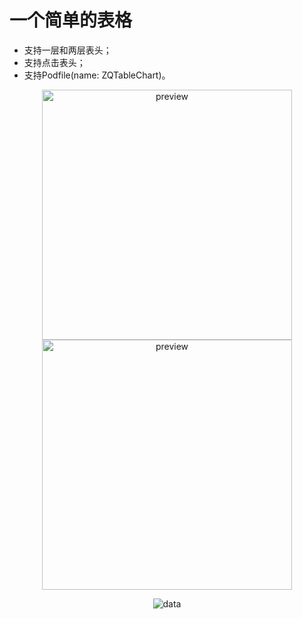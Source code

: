 # 一个简单的表格
- 支持一层和两层表头；
- 支持点击表头；
- 支持Podfile(name: ZQTableChart)。

<p align="center">
<img src="https://raw.githubusercontent.com/zhaozzq/ZQTableChart/master/screen03.jpeg" alt="preview" title="preview" width="400"/>
<img src="https://raw.githubusercontent.com/zhaozzq/ZQTableChart/master/screen02.jpeg" alt="preview" title="preview" width="400"/>
</p>

<p align="center">
<img src="https://raw.githubusercontent.com/zhaozzq/ZQTableChart/master/twoLevelConfig.png" alt="data" title="data"/>
</p>
